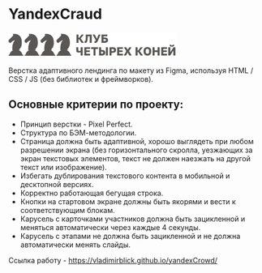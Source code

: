 # YandexCraud

<img src="images/header-logo.svg" width="332" height="50" alt="logo horses">

Верстка адаптивного лендинга по макету из Figma, используя HTML / CSS / JS (без библиотек и фреймворков).

## Основные критерии по проекту:
* Принцип верстки - Pixel Perfect.
* Структура по БЭМ-методологии.
* Страница должна быть адаптивной, хорошо выглядеть при любом разрешении экрана (без горизонтального скролла, уезжающих за экран текстовых элементов, текст не должен наезжать на другой текст или изображение).
* Избегать дублирования текстового контента в мобильной и десктопной версиях.
* Корректно работающая бегущая строка.
* Кнопки на стартовом экране должны быть якорями и вести к соответствующим блокам.
* Карусель с карточками участников должна быть зацикленной и меняться автоматически через каждые 4 секунды.
* Карусель с этапами не должна быть зацикленной и не должна автоматически менять слайды.

Сcылка работу - https://vladimirblick.github.io/yandexCrowd/
